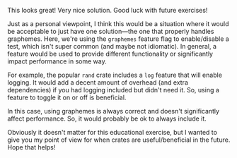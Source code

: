 This looks great! Very nice solution. Good luck with future exercises!

Just as a personal viewpoint, I think this would be a situation where it would be acceptable to just have one solution—the one that properly handles graphemes. Here, we're using the `graphemes` feature flag to enable/disable a test, which isn't super common (and maybe not idiomatic). In general, a feature would be used to provide different functionality or significantly impact performance in some way.

For example, the popular `rand` crate includes a `log` feature that will enable logging. It would add a decent amount of overhead (and extra dependencies) if you had logging included but didn't need it. So, using a feature to toggle it on or off is beneficial.

In this case, using graphemes is always correct and doesn't significantly affect performance. So, it would probably be ok to always include it.

Obviously it doesn't matter for this educational exercise, but I wanted to give you my point of view for when crates are useful/beneficial in the future. Hope that helps!